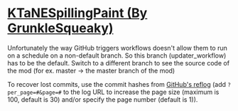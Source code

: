 # [KTaNESpillingPaint (By GrunkleSqueaky)](https://github.com/GrunkleSqueaky/KTaNESpillingPaint)

Unfortunately the way GitHub triggers workflows doesn't allow them to run on a schedule on a non-default branch. So this branch (updater_workflow) has to be the default. Switch to a different branch to see the source code of the mod (for ex. master -> the master branch of the mod)

To recover lost commits, use the commit hashes from [GitHub's reflog](https://api.github.com/repos/KtaneModules/KTaNESpillingPaint-GrunkleSqueaky/events) (add `?per_page=#&page=#` to the log URL to increase the page size (maximum is 100, default is 30) and/or specify the page number (default is 1)).
